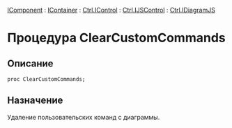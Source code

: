 ﻿---
Link: .Ctrl.IDiagramJS.@ClearCustomCommands
---

[IComponent](topic:Com.Custom.ComClasses.IComponent.Default) :
[IContainer](topic:Com.Custom.ComClasses.IContainer.Default) :
[Ctrl.IControl](topic:Com.Custom.ComClasses.Ctrl.IControl.Default) :
[Ctrl.IJSControl](topic:Com.Custom.ComClasses.Ctrl.IJSControl.Default) :
[Ctrl.IDiagramJS](Default)

# Процедура ClearCustomCommands

## Описание

    proc ClearCustomCommands;

## Назначение

Удаление пользовательских команд с диаграммы.